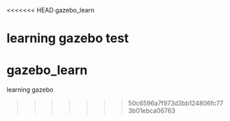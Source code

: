 <<<<<<< HEAD
gazebo_learn

learning gazebo
test
=======
# gazebo_learn
learning gazebo
>>>>>>> 50c6596a7f973d3bb124806fc773b01ebca06763
